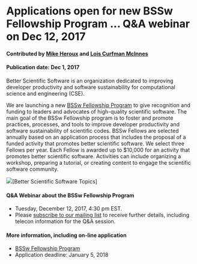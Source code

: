 # Applications open for new BSSw Fellowship Program ... Q&A webinar on Dec 12, 2017


#### Contributed by [Mike Heroux](https://github.com/maherou "Mike Heroux GitHub Profile") and [Lois Curfman McInnes](https://github.com/curfman "Lois Curfman McInnes GitHub Profile") 

#### Publication date: Dec 1, 2017

Better Scientific Software is an organization dedicated to improving developer productivity and software sustainability for computational science and engineering (CSE).

We are launching a new [BSSw Fellowship Program](https://bssw.io/pages/bssw-fellowship-program) to give recognition and funding to leaders and advocates of high-quality scientific software.  The main goal of the BSSw Fellowship program is to foster and promote practices, processes, and tools to improve developer productivity and software sustainability of scientific codes.  BSSw Fellows are selected annually based on an application process that includes the proposal of a funded activity that promotes better scientific software. We select three Fellows per year. Each Fellow is awarded up to $10,000 for an activity that promotes better scientific software. Activities can include organizing a workshop, preparing a tutorial, or creating content to engage the scientific software community. 

<img src="https://github.com/betterscientificsoftware/images/raw/master/BSSwResourceTopics.png" class='page'>[Better Scientific Software Topics]

#### Q&A Webinar about the BSSw Fellowship Program
- Tuesday, December 12, 2017, 4:30 pm EST.  
- Please [subscribe to our mailing list](https://bssw.io/pages/receive-our-email-digest) to receive further details, including telecon information for the Q&A session.

#### More information, including on-line application
- [BSSw Fellowship Program](https://bssw.io/pages/bssw-fellowship-program)
- Application deadline: January 5, 2018

<!---
Publish: Yes
Categories: collaboration
Topics: discussion forums, Q&A sites
Tags: bssw-blog-article
Level: 2
Prerequisites: default
Aggregate: none
--->
